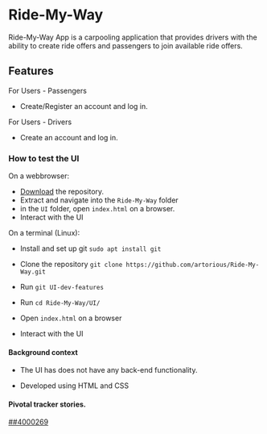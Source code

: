 # Ride-My-Way
Ride-My-Way App is a carpooling application that provides drivers with the ability to create ride offers and passengers to join available ride offers.

## Features

For Users - Passengers

* Create/Register an account and log in.

For Users - Drivers

* Create an account and log in.

### How to test the UI

On a webbrowser:

* [Download](https://github.com/artorious/Ride-My-Way/archive/UI-dev-features.zip) the repository.
* Extract and navigate into the `Ride-My-Way` folder
* in the `UI` folder, open `index.html` on a browser.
* Interact with the UI

On a  terminal (Linux):

* Install and set up git `sudo apt install git` 

* Clone the repository `git clone https://github.com/artorious/Ride-My-Way.git`

* Run `git UI-dev-features`

* Run `cd Ride-My-Way/UI/`

* Open `index.html` on a browser
* Interact with the UI

#### Background context

* The UI has does not have any back-end functionality.

* Developed using HTML and CSS

#### Pivotal tracker stories.
[##4000269](https://www.pivotaltracker.com/epic/show/4000269)
